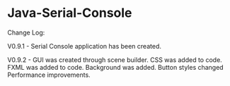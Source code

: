 Java-Serial-Console
===================
Change Log:

V0.9.1 - Serial Console application has been created.

V0.9.2 - GUI was created through scene builder.
		 CSS was added to code.
		 FXML was added to code.
		 Background was added.
		 Button styles changed
		 Performance improvements.

		 